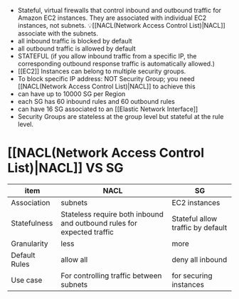 - Stateful, virtual firewalls that control inbound and outbound traffic for Amazon EC2 instances. They are associated with individual EC2 instances, not subnets. 💡[[NACL(Network Access Control List)|NACL]] associate with the subnets.
- all inbound traffic is blocked by default
- all outbound traffic is allowed by default
- STATEFUL (if you allow inbound traffic from a specific IP, the corresponding outbound response traffic is automatically allowed.)
- [[EC2]] Instances can belong to multiple security groups.
- To block specific IP address: NOT Security Group; you need [[NACL(Network Access Control List)|NACL]] to achieve this 
- can have up to 10000 SG per Region
- each SG has 60 inbound rules and 60 outbound rules
- can have 16 SG associated to an [[Elastic Network Interface]]
- Security Groups are stateless at the group level but stateful at the rule level.

# [[NACL(Network Access Control List)|NACL]] VS SG

| item          | NACL                                                                   | SG                                |
| ------------- | ---------------------------------------------------------------------- | --------------------------------- |
| Association   | subnets                                                                | EC2 instances                     |
| Statefulness  | Stateless require both inbound and outbound rules for expected traffic | Stateful allow traffic by default |
| Granularity   | less                                                                   | more                              |
| Default Rules | allow all                                                              | deny all inbound                  |
| Use case      | For controlling traffic between subnets                                | for securing instances                                  |
